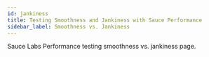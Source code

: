 ```yaml
---
id: jankiness
title: Testing Smoothness and Jankiness with Sauce Performance
sidebar_label: Smoothness vs. Jankiness
---
```


Sauce Labs Performance testing smoothness vs. jankiness page.